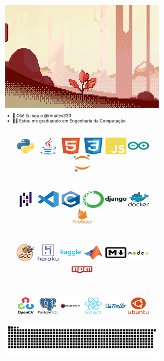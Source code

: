 ![Renato-Gris](src/gris.gif)
<!--- 
![Renato-Samurai](src/samurai.gif)
![Renato-Witcher](src/img1.jpg)
![Renato-Kukri](src/img2.jpg)
--->
- 👋 Olá! Eu sou o @renatex333
- 👨‍🎓 Estou me graduando em Engenharia da Computação

<!-- Meu Perfil no LinkedIn &rarr;
<a href="www.linkedin.com/in/renato-laffranchi-falcao">
  <img alt="Renato-LinkedIn" height="24" width="30" src="https://raw.githubusercontent.com/devicons/devicon/master/icons/linkedin/linkedin-original.svg">
</a> -->

##

<!---
Referência para os ícones: https://github.com/devicons/devicon/tree/master/icons
--->

<div align="center"><br>
  <img align="center" alt="Renato-Python" height="56" width="70" src="https://raw.githubusercontent.com/devicons/devicon/master/icons/python/python-original.svg">
  <img align="center" alt="Renato-Java" height="56" width="70" src="https://raw.githubusercontent.com/devicons/devicon/master/icons/java/java-original.svg">
  <img align="center" alt="Renato-HTML" height="56" width="70" src="https://raw.githubusercontent.com/devicons/devicon/master/icons/html5/html5-original.svg">
  <img align="center" alt="Renato-CSS" height="56" width="70" src="https://raw.githubusercontent.com/devicons/devicon/master/icons/css3/css3-original.svg">
  <img align="center" alt="Renato-Js" height="56" width="70" src="https://raw.githubusercontent.com/devicons/devicon/master/icons/javascript/javascript-plain.svg">   <img align="center" alt="Renato-Arduino" height="56" width="70" src="https://raw.githubusercontent.com/devicons/devicon/master/icons/arduino/arduino-original.svg"> 
  <img align="center" alt="Renato-Jupyter" height="56" width="70" src="https://raw.githubusercontent.com/devicons/devicon/master/icons/jupyter/jupyter-original.svg">
  
  <br><br>
  
  <img align="center" alt="Renato-Pandas" height="56" width="70" src="https://raw.githubusercontent.com/devicons/devicon/master/icons/pandas/pandas-original.svg">
  <img align="center" alt="Renato-VSCode" height="56" width="70" src="https://raw.githubusercontent.com/devicons/devicon/master/icons/vscode/vscode-original.svg">
  <img align="center" alt="Renato-C" height="56" width="70" src="https://raw.githubusercontent.com/devicons/devicon/master/icons/c/c-original.svg">
  <img align="center" alt="Renato-Anaconda" height="56" width="70" src="https://raw.githubusercontent.com/devicons/devicon/master/icons/anaconda/anaconda-original.svg">
  <img align="center" alt="Renato-Django" height="56" width="70" src="https://raw.githubusercontent.com/devicons/devicon/master/icons/django/django-plain-wordmark.svg">
  <img align="center" alt="Renato-Docker" height="56" width="70" src="https://raw.githubusercontent.com/devicons/devicon/master/icons/docker/docker-original-wordmark.svg">
  <img align="center" alt="Renato-Firebase" height="56" width="70" src="https://raw.githubusercontent.com/devicons/devicon/master/icons/firebase/firebase-plain-wordmark.svg">
  
  <br><br>
  
  <img align="center" alt="Renato-GCC" height="56" width="70" src="https://raw.githubusercontent.com/devicons/devicon/master/icons/gcc/gcc-original.svg">
  <img align="center" alt="Renato-Heroku" height="56" width="70" src="https://raw.githubusercontent.com/devicons/devicon/master/icons/heroku/heroku-original-wordmark.svg">
  <img align="center" alt="Renato-Kaggle" height="56" width="70" src="https://raw.githubusercontent.com/devicons/devicon/master/icons/kaggle/kaggle-original-wordmark.svg">
  <img align="center" alt="Renato-MatLab" height="56" width="70" src="https://raw.githubusercontent.com/devicons/devicon/master/icons/matlab/matlab-original.svg">
  <img align="center" alt="Renato-Markdown" height="56" width="70" src="https://raw.githubusercontent.com/devicons/devicon/master/icons/markdown/markdown-original.svg">
  <img align="center" alt="Renato-NodeJs" height="56" width="70" src="https://raw.githubusercontent.com/devicons/devicon/master/icons/nodejs/nodejs-original-wordmark.svg">
  <img align="center" alt="Renato-NPM" height="56" width="70" src="https://raw.githubusercontent.com/devicons/devicon/master/icons/npm/npm-original-wordmark.svg">
  
  <br><br>
  
  <img align="center" alt="Renato-OpenCV" height="56" width="70" src="https://raw.githubusercontent.com/devicons/devicon/master/icons/opencv/opencv-original-wordmark.svg">
  <img align="center" alt="Renato-PostgresSQL" height="56" width="70" src="https://raw.githubusercontent.com/devicons/devicon/master/icons/postgresql/postgresql-original-wordmark.svg">
  <img align="center" alt="Renato-RaspberryPi" height="56" width="70" src="https://raw.githubusercontent.com/devicons/devicon/master/icons/raspberrypi/raspberrypi-original-wordmark.svg">
  <img align="center" alt="Renato-React" height="56" width="70" src="https://raw.githubusercontent.com/devicons/devicon/master/icons/react/react-original-wordmark.svg">
  <img align="center" alt="Renato-Trello" height="56" width="70" src="https://raw.githubusercontent.com/devicons/devicon/master/icons/trello/trello-plain-wordmark.svg">
  <img align="center" alt="Renato-Ubuntu" height="56" width="70" src="https://raw.githubusercontent.com/devicons/devicon/master/icons/ubuntu/ubuntu-plain-wordmark.svg">
</div>
    
##

![Snake animation](https://github.com/renatex333/renatex333/blob/output/github-contribution-grid-snake.svg)
